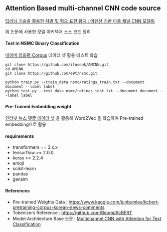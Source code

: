 ## Attention Based multi-channel CNN code source
[딥러닝 기술을 활용한 차별 및 혐오 표현 탐지 : 어텐션 기반 다중 채널 CNN 모델링](https://www.kci.go.kr/kciportal/ci/sereArticleSearch/ciSereArtiView.kci?sereArticleSearchBean.artiId=ART002664602) 

위 논문에 사용한 모델 아키텍쳐 소스 코드 정리



#### Test in NSMC Binary Classification
[네이버 영화평 Corpus](https://github.com/e9t/nsmc) 데이터 셋 활용 테스트 학습

    git clone https://github.com/ifuseok/AMCNN.git
    cd AMCNN
    git clone https://github.com/e9t/nsmc.git
    
    python train.py --train_data nsmc/ratings_train.txt --document document --label label
    python test.py --test_data nsmc/ratings_test.txt --document document --label label
    
#### Pre-Trained Embedding weight
[인터넷 뉴스 댓글 데이터 셋](https://www.kaggle.com/junbumlee/kcbert-pretraining-corpus-korean-news-comments) 을 활용해 Word2Vec 을 학습하여 Pre-trained embedding으로 활용

#### requirements
* transformers == 3.x.x
* tensorflow >= 2.0.0
* keras >= 2.2.4
* emoji
* scikit-learn
* pandas
* gensim





#### References
* Pre-trained Weights Data :  https://www.kaggle.com/junbumlee/kcbert-pretraining-corpus-korean-news-comments
* Tokenizers Reference : https://github.com/Beomi/KcBERT
* Model Architecture Base 논문 : [Multichannel CNN with Attention for Text Classification](https://arxiv.org/pdf/2006.16174.pdf)
